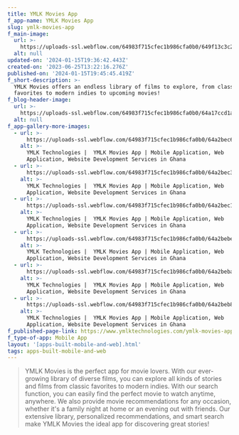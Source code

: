 ```yaml
---
title: YMLK Movies App
f_app-name: YMLK Movies App
slug: ymlk-movies-app
f_main-image:
  url: >-
    https://uploads-ssl.webflow.com/64983f715cfec1b986cfa0b0/649f13c3c2d04bb45849f674_light%20background.PNG
  alt: null
updated-on: '2024-01-15T19:36:42.443Z'
created-on: '2023-06-25T13:22:16.276Z'
published-on: '2024-01-15T19:45:45.419Z'
f_short-description: >-
  YMLK Movies offers an endless library of films to explore, from classic
  favorites to modern indies to upcoming movies!
f_blog-header-image:
  url: >-
    https://uploads-ssl.webflow.com/64983f715cfec1b986cfa0b0/64a17ccd1a72bd5a818f2474_Home%20(4).png
  alt: null
f_app-gallery-more-images:
  - url: >-
      https://uploads-ssl.webflow.com/64983f715cfec1b986cfa0b0/64a2bec638820628c86b270c_929shots_so.png
    alt: >-
      YMLK Technologies |  YMLK Movies App | Mobile Application, Web
      Application, Website Development Services in Ghana
  - url: >-
      https://uploads-ssl.webflow.com/64983f715cfec1b986cfa0b0/64a2bec33d51d3a8e14a4161_773shots_so%20(1)%20(1).png
    alt: >-
      YMLK Technologies |  YMLK Movies App | Mobile Application, Web
      Application, Website Development Services in Ghana
  - url: >-
      https://uploads-ssl.webflow.com/64983f715cfec1b986cfa0b0/64a2bec15b9d6dd4d4202c03_423shots_so.png
    alt: >-
      YMLK Technologies |  YMLK Movies App | Mobile Application, Web
      Application, Website Development Services in Ghana
  - url: >-
      https://uploads-ssl.webflow.com/64983f715cfec1b986cfa0b0/64a2bebe5b9d6dd4d42029f9_399shots_so.png
    alt: >-
      YMLK Technologies |  YMLK Movies App | Mobile Application, Web
      Application, Website Development Services in Ghana
  - url: >-
      https://uploads-ssl.webflow.com/64983f715cfec1b986cfa0b0/64a2beba145038d238bfd185_375shots_so.png
    alt: >-
      YMLK Technologies |  YMLK Movies App | Mobile Application, Web
      Application, Website Development Services in Ghana
  - url: >-
      https://uploads-ssl.webflow.com/64983f715cfec1b986cfa0b0/64a2beb85b9d6dd4d4202510_156shots_so.png
    alt: >-
      YMLK Technologies |  YMLK Movies App | Mobile Application, Web
      Application, Website Development Services in Ghana
f_published-page-link: https://www.ymlktechnologies.com/ymlk-movies-app.html
f_type-of-app: Mobile App
layout: '[apps-built-mobile-and-web].html'
tags: apps-built-mobile-and-web
---
```


> YMLK Movies is the perfect app for movie lovers. With our ever-growing library of diverse films, you can explore all kinds of stories and films from classic favorites to modern indies. With our search function, you can easily find the perfect movie to watch anytime, anywhere. We also provide movie recommendations for any occasion, whether it's a family night at home or an evening out with friends. Our extensive library, personalized recommendations, and smart search make YMLK Movies the ideal app for discovering great stories!
